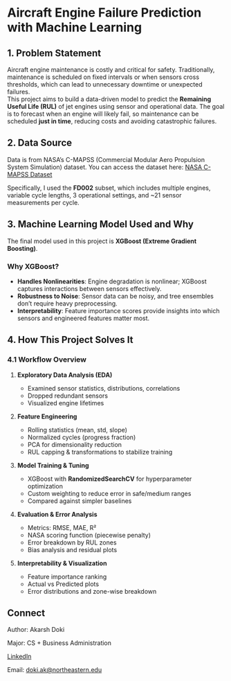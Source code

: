 # **Aircraft Engine Failure Prediction with Machine Learning**

## 1. Problem Statement  
Aircraft engine maintenance is costly and critical for safety. Traditionally, maintenance is scheduled on fixed intervals or when sensors cross thresholds, which can lead to unnecessary downtime or unexpected failures.  
This project aims to build a data-driven model to predict the **Remaining Useful Life (RUL)** of jet engines using sensor and operational data. The goal is to forecast when an engine will likely fail, so maintenance can be scheduled **just in time**, reducing costs and avoiding catastrophic failures.

## 2. Data Source  
Data is from NASA’s C-MAPSS (Commercial Modular Aero Propulsion System Simulation) dataset. 
You can access the dataset here: [NASA C-MAPSS Dataset](https://data.nasa.gov/dataset/cmapss-jet-engine-simulated-data)

Specifically, I used the **FD002** subset, which includes multiple engines, variable cycle lengths, 3 operational settings, and ~21 sensor measurements per cycle.

## 3. Machine Learning Model Used and Why  

The final model used in this project is **XGBoost (Extreme Gradient Boosting)**.  

### Why XGBoost?  
- **Handles Nonlinearities**: Engine degradation is nonlinear; XGBoost captures interactions between sensors effectively.  
- **Robustness to Noise**: Sensor data can be noisy, and tree ensembles don’t require heavy preprocessing.  
- **Interpretability**: Feature importance scores provide insights into which sensors and engineered features matter most.  

## 4. How This Project Solves It  

### 4.1 Workflow Overview  
1. **Exploratory Data Analysis (EDA)**  
   - Examined sensor statistics, distributions, correlations  
   - Dropped redundant sensors  
   - Visualized engine lifetimes  

2. **Feature Engineering**  
   - Rolling statistics (mean, std, slope)  
   - Normalized cycles (progress fraction)  
   - PCA for dimensionality reduction  
   - RUL capping & transformations to stabilize training  

3. **Model Training & Tuning**  
   - XGBoost with **RandomizedSearchCV** for hyperparameter optimization  
   - Custom weighting to reduce error in safe/medium ranges  
   - Compared against simpler baselines  

4. **Evaluation & Error Analysis**  
   - Metrics: RMSE, MAE, R²  
   - NASA scoring function (piecewise penalty)  
   - Error breakdown by RUL zones  
   - Bias analysis and residual plots  

5. **Interpretability & Visualization**  
   - Feature importance ranking  
   - Actual vs Predicted plots  
   - Error distributions and zone-wise breakdown  

## Connect
Author: Akarsh Doki

Major: CS + Business Administration

[LinkedIn](https://www.linkedin.com/in/akarsh-doki-600a35282/)

Email: doki.ak@northeastern.edu
